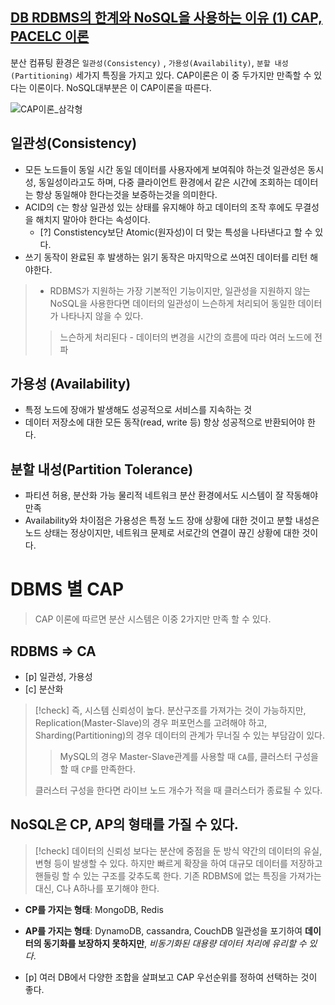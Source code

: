 [DB RDBMS의 한계와 NoSQL을 사용하는 이유 (1) CAP, PACELC 이론](https://sujl95.tistory.com/81)
---
분산 컴퓨팅 환경은 `일관성(Consistency)` , `가용성(Availability)`, `분할 내성(Partitioning)` 세가지 특징을 가지고 있다. CAP이론은 이 중 두가지만 만족할 수 있다는 이론이다. NoSQL대부분은 이 CAP이론을 따른다.

![CAP이론_삼각형](https://img1.daumcdn.net/thumb/R1280x0/?scode=mtistory2&fname=https%3A%2F%2Fblog.kakaocdn.net%2Fdn%2FcGTlHX%2FbtrmhZ0Ag3f%2FPSkC9ybxFcqste7ab1AyE1%2Fimg.png)

## 일관성(Consistency)

- 모든 노드들이 동일 시간 동일 데이터를 사용자에게 보여줘야 하는것
	일관성은 동시성, 동일성이라고도 하며, 다중 클라이언트 환경에서 같은 시간에 조회하는 데이터는 항상 동일해야 한다는것을 보증하는것을 의미한다.
- ACID의 `C`는 항상 일관성 있는 상태를 유지해야 하고 데이터의 조작 후에도 무결성을 해치지 말아야 한다는 속성이다.
	- [?] Constistency보단 Atomic(원자성)이 더 맞는 특성을 나타낸다고 할 수 있다.
- 쓰기 동작이 완료된 후 발생하는 읽기 동작은 마지막으로 쓰여진 데이터를 리턴 해야한다.
> - RDBMS가 지원하는 가장 기본적인 기능이지만, 일관성을 지원하지 않는 NoSQL을 사용한다면 데이터의 일관성이 느슨하게 처리되어 동일한 데이터가 나타나지 않을 수 있다.
>> 느슨하게 처리된다 - 데이터의 변경을 시간의 흐름에 따라 여러 노드에 전파

## 가용성 (Availability)

- 특정 노드에 장애가 발생해도 성공적으로 서비스를 지속하는 것
- 데이터 저장소에 대한 모든 동작(read, write 등) 항상 성공적으로 반환되어야 한다.

## 분할 내성(Partition Tolerance)

- 파티션 허용, 분산화 가능 물리적 네트워크 분산 환경에서도 시스템이 잘 작동해야 만족
- Availability와 차이점은 가용성은 특정 노드 장애 상황에 대한 것이고 분할 내성은 노드 상태는 정상이지만, 네트워크 문제로 서로간의 연결이 끊긴 상황에 대한 것이다.

# DBMS 별 CAP

> CAP 이론에 따르면 분산 시스템은 이중 2가지만 만족 할 수 있다.

## RDBMS => CA

- [p] 일관성, 가용성
- [c] 분산화

> [!check] 즉, 시스템 신뢰성이 높다.
> 분산구조를 가져가는 것이 가능하지만, Replication(Master-Slave)의 경우 퍼포먼스를 고려해야 하고, Sharding(Partitioning)의 경우 데이터의 관계가 무너질 수 있는 부담감이 있다.
>> MySQL의 경우 Master-Slave관계를 사용할 때 `CA`를, 클러스터 구성을 할 때 `CP`를 만족한다.
>
>클러스터 구성을 한다면 라이브 노드 개수가 적을 때 클러스터가 종료될 수 있다.

## NoSQL은 CP, AP의 형태를 가질 수 있다.

>[!check] 데이터의 신뢰성 보다는 분산에 중점을 둔 방식
>약간의 데이터의 유실, 변형 등이 발생할 수 있다.
>하지만 빠르게 확장을 하여 대규모 데이터를 저장하고 핸들링 할 수 있는 구조를 갖추도록 한다.
>기존 RDBMS에 없는 특징을 가져가는 대신, C나 A하나를 포기해야 한다.

- **CP를 가지는 형태**: MongoDB, Redis
- **AP를 가지는 형태**: DynamoDB, cassandra, CouchDB
  일관성을 포기하여 **데이터의 동기화를 보장하지 못하지만**, *비동기화된 대용량 데이터 처리에 유리할 수 있다*.

- [p] 여러 DB에서 다양한 조합을 살펴보고 CAP 우선순위를 정하여 선택하는 것이 좋다.




